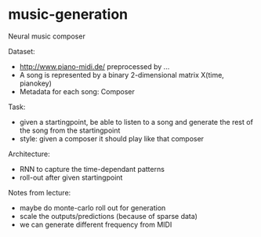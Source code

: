 # music-generation
Neural music composer

Dataset:
- http://www.piano-midi.de/ preprocessed by ...
- A song is represented by a binary 2-dimensional matrix X(time, pianokey)
- Metadata for each song: Composer

Task:
- given a startingpoint, be able to listen to a song and generate the rest of the song from the startingpoint
- style: given a composer it should play like that composer

Architecture:
- RNN to capture the time-dependant patterns
- roll-out after given startingpoint


Notes from lecture:
- maybe do monte-carlo roll out for generation
- scale the outputs/predictions (because of sparse data)
- we can generate different frequency from MIDI
